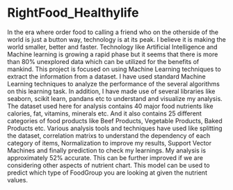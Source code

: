 # RightFood_Healthylife
In the era where order food to calling a friend who on the otherside of the world is just a button way, technology is at its peak. I believe it is making the world smaller, better and faster. Technology like Artificial Intelligence and Machine learning is growing a rapid phase but it seems that there is more than 80% unexplored data which can be utilized for the benefits of mankind.  This project is focused on using Machine Learning techniques to extract the information from a dataset. I have used standard Machine Learning techniques to analyze the performance of the several algorithms on this learning task. In addition, I have made use of several libraries like seaborn, scikit learn, pandans etc to understand and visualize my analysis. The dataset used here for analysis contains 40 major food nutrients like calories, fat, vitamins, minerals etc. And it also contains 25 different categories of food products like Beef Products, Vegetable Products, Baked Products etc. Various analysis tools and techniques have used like splitting the dataset, correlation matrixs to understand the dependency of each category of items, Normalization to improve my results, Support Vector Machines and finally prediction to check my learnings.  My analysis is approximately 52% accurate. This can be further improved if we are considering other aspects of nutrient chart. This model can be used to predict which type of FoodGroup you are looking at given the nutrient values.
